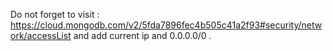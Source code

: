 Do not forget to visit : https://cloud.mongodb.com/v2/5fda7896fec4b505c41a2f93#security/network/accessList 
and add current ip and  0.0.0.0/0 .
